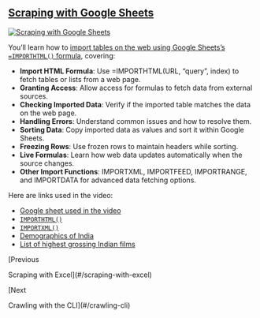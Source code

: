 [Scraping with Google Sheets](#/scraping-with-google-sheets?id=scraping-with-google-sheets)
-------------------------------------------------------------------------------------------

[![Scraping with Google Sheets](https://i.ytimg.com/vi_webp/eYQEk7XJM7s/sddefault.webp)](https://youtu.be/eYQEk7XJM7s)

You’ll learn how to [import tables on the web using Google Sheets’s `=IMPORTHTML()` formula](https://support.google.com/docs/answer/3093339?hl=en), covering:

* **Import HTML Formula**: Use =IMPORTHTML(URL, “query”, index) to fetch tables or lists from a web page.
* **Granting Access**: Allow access for formulas to fetch data from external sources.
* **Checking Imported Data**: Verify if the imported table matches the data on the web page.
* **Handling Errors**: Understand common issues and how to resolve them.
* **Sorting Data**: Copy imported data as values and sort it within Google Sheets.
* **Freezing Rows**: Use frozen rows to maintain headers while sorting.
* **Live Formulas**: Learn how web data updates automatically when the source changes.
* **Other Import Functions**: IMPORTXML, IMPORTFEED, IMPORTRANGE, and IMPORTDATA for advanced data fetching options.

Here are links used in the video:

* [Google sheet used in the video](https://docs.google.com/spreadsheets/d/1Qp_YTh1-hJHxjMWE_GofkvLIKgEdKxb6NFImpId3z9o/view)
* [`IMPORTHTML()`](https://support.google.com/docs/answer/3093339)
* [`IMPORTXML()`](https://support.google.com/docs/answer/3093342)
* [Demographics of India](https://en.wikipedia.org/wiki/Demographics_of_India)
* [List of highest grossing Indian films](https://en.wikipedia.org/wiki/List_of_highest-grossing_Indian_films)

[Previous

Scraping with Excel](#/scraping-with-excel)

[Next

Crawling with the CLI](#/crawling-cli)